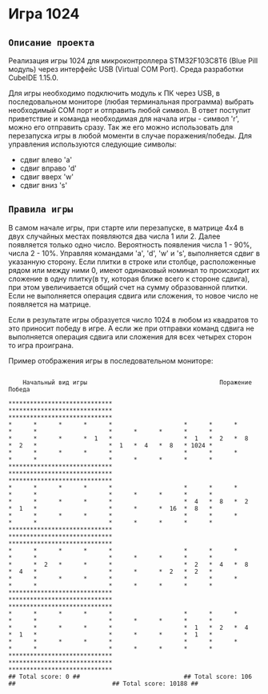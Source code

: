 # Игра 1024 

`Описание проекта`
-----------------------------------

Реализация игры 1024 для микроконтроллера STM32F103C8T6 (Blue Pill модуль) через интерфейс USB (Virtual COM Port). Среда разработки CubeIDE 1.15.0.

Для игры необходимо подключить модуль к ПК через USB, в последовальном мониторе (любая терминальная программа) выбрать необходимый COM порт и отправить любой символ. В ответ поступит приветствие и команда необходимая для начала игры - символ 'r', можно его отправить сразу. Так же его можно использовать для перезапуска игры в любой моменти в случае поражения/победы. Для управления используются следующие символы:
* сдвиг влево 'a'
* сдвиг вправо 'd'
* сдвиг вверх 'w'
* сдвиг вниз 's'

`Правила игры`
-----------------------------------

В самом начале игры, при старте или перезапуске, в матрице 4х4 в двух случайных местах появляются два числа 1 или 2. Далее появляется только одно число. Вероятность появления числа 1 - 90%, числа 2 - 10%. Управляя командами 'a', 'd', 'w' и 's', выполняется сдвиг в указанную сторону. Если плитки в строке или столбце, расположенные рядом или между ними 0, имеют одинаковый номинал то происходит их сложение в одну плитку(в ту, которая ближе всего к стороне сдвига), при этом увеличивается общий счет на сумму образованной плитки. Если не выполняется операция сдвига или сложения, то новое число не появляется на матрице.

Если в результате игры образуется число 1024 в любом из квадратов то это приносит победу в игре. А если же при отправки команд сдвига не выполняется операция сдвига или сложения для всех четырех сторон то игра проиграна.

Пример отображения игры в последовательном мониторе:

```

    Начальный вид игры                                     Поражение                                         Победа

*****************************                    *****************************                    *****************************
*      *      *      *      *                    *      *      *      *      *                    *      *      *      *      *
*      *      *      *  1   *                    *  1   *  2   *  8   *  2   *                    *  1   *  4   *  8   * 1024 * 
*      *      *      *      *                    *      *      *      *      *                    *      *      *      *      *
*****************************                    *****************************                    *****************************
*      *      *      *      *                    *      *      *      *      *                    *      *      *      *      *
*      *      *      *      *                    *  4   *  8   *  2   *  1   *                    *      *      *  16  *  8   * 
*      *      *      *      *                    *      *      *      *      *                    *      *      *      *      *
*****************************                    *****************************                    *****************************
*      *      *      *      *                    *      *      *      *      *                    *      *      *      *      *
*      *  2   *      *      *                    *  2   *  4   *  8   *  4   *                    *      *      *  2   *  2   * 
*      *      *      *      *                    *      *      *      *      *                    *      *      *      *      *
*****************************                    *****************************                    *****************************
*      *      *      *      *                    *      *      *      *      *                    *      *      *      *      *
*      *      *      *      *                    *  1   *  2   *  4   *  1   *                    *      *      *      *  1   * 
*      *      *      *      *                    *      *      *      *      *                    *      *      *      *      *
*****************************                    *****************************                    *****************************
## Total score: 0 ##                             ## Total score: 106 ##                           ## Total score: 10188 ##
```
